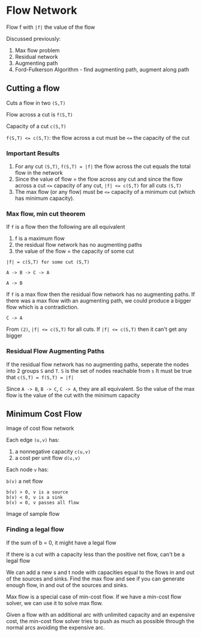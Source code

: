 # Flow Network

Flow f with `|f|` the value of the flow

Discussed previously:

1.  Max flow problem
2.  Residual network
3.  Augmenting path
4.  Ford-Fulkerson Algorithm - find augmenting path, augment along path

## Cutting a flow

Cuts a flow in two `(S,T)`

Flow across a cut is `f(S,T)`

Capacity of a cut `c(S,T)`

`f(S,T) <= c(S,T)`: the flow across a cut must be `<=` the capacity of the cut

### Important Results

1.  For any cut `(S,T)`, `f(S,T) = |f|` the flow across the cut equals the total flow in the network
2.  Since the value of flow = the flow across any cut and since the flow across a cut `<=` capacity of any cut, `|f| <= c(S,T)` for all cuts `(S,T)`
3.  The max flow (or any flow) must be `<=` capacity of a minimum cut (which has minimum capacity).

### Max flow, min cut theorem

If `f` is a flow then the following are all equivalent

1.  f is a maximum flow
2.  the residual flow network has no augmenting paths
3.  the value of the flow = the capacity of some cut

`|f| = c(S,T) for some cut (S,T)`

    A -> B -> C -> A

    A -> B

If `f` is a max flow then the residual flow network has no augmenting paths.
If there was a max flow with an augmenting path, we could produce a bigger flow which is a contradiction.

    C -> A

From `(2)`, `|f| <= c(S,T)` for all cuts.
If `|f| <= c(S,T)` then it can't get any bigger

### Residual Flow Augmenting Paths

If the residual flow network has no augmenting paths, seperate the nodes into 2 groups `S` and `T`.
`S` is the set of nodes reachable from `s`
It must be true that `c(S,T) = f(S,T) = |f|`

Since `A -> B`, `B -> C`, `C -> A`, they are all equivalent.
So the value of the max flow is the value of the cut with the minimum capacity


## Minimum Cost Flow

Image of cost flow network

Each edge `(u,v)` has:

1.  a nonnegative capacity `c(u,v)`
2.  a cost per unit flow `d(u,v)`

Each node `v` has:

`b(v)` a net flow

    b(v) > 0, v is a source
    b(v) < 0, v is a sink
    b(v) = 0, v passes all flow

Image of sample flow

### Finding a legal flow

If the sum of b = 0, it might have a legal flow

If there is a cut with a capacity less than the positive net flow, can't be a legal flow

We can add a new s and t node with capacities equal to the flows in and out of the sources and sinks.
Find the max flow and see if you can generate enough flow, in and out of the sources and sinks.

Max flow is a special case of min-cost flow.
If we have a min-cost flow solver, we can use it to solve max flow.

Given a flow with an additional arc with unlimited capacity and an expensive cost,
the min-cost flow solver tries to push as much as possible through the normal arcs avoiding the expensive arc.
